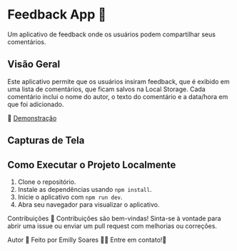 # Feedback App 💚

Um aplicativo de feedback onde os usuários podem compartilhar seus comentários.

## Visão Geral

Este aplicativo permite que os usuários insiram feedback, que é exibido em uma lista de comentários, que ficam salvos na Local Storage. 
Cada comentário inclui o nome do autor, o texto do comentário e a data/hora em que foi adicionado. 

🚀 [Demonstração](link-para-demonstracao)

## Capturas de Tela


## Como Executar o Projeto Localmente

1. Clone o repositório.
2. Instale as dependências usando `npm install`.
3. Inicie o aplicativo com `npm run dev`.
4. Abra seu navegador para visualizar o aplicativo.


Contribuições 🤝
Contribuições são bem-vindas! Sinta-se à vontade para abrir uma issue ou enviar um pull request com melhorias ou correções.

Autor 📝
Feito por Emilly Soares 👋🏽 Entre em contato!🚀
